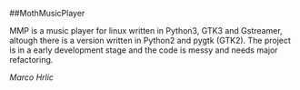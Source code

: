 ##MothMusicPlayer

MMP is a music player for linux written in Python3, GTK3 and Gstreamer,
altough there is a version written in Python2 and pygtk (GTK2).
The project is in a early development stage and the code is messy and
needs major refactoring.

*Marco Hrlic*
